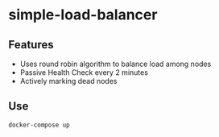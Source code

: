 # simple-load-balancer

## Features

- Uses round robin algorithm to balance load among nodes
- Passive Health Check every 2 minutes
- Actively marking dead nodes

## Use

`docker-compose up`
